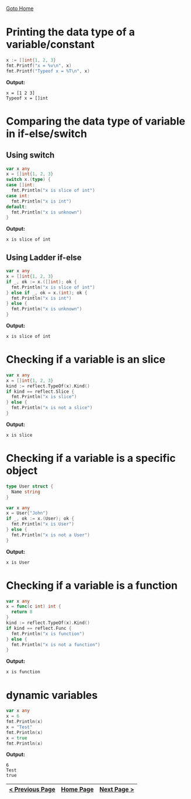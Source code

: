 [Goto Home](../README.md)

# Printing the data type of a variable/constant

```go
x := []int{1, 2, 3}
fmt.Printf("x = %v\n", x)
fmt.Printf("Typeof x = %T\n", x)
```

**Output:**

```
x = [1 2 3]
Typeof x = []int
```

# Comparing the data type of variable in if-else/switch

## Using switch

```go
var x any
x = []int{1, 2, 3}
switch x.(type) {
case []int:
  fmt.Println("x is slice of int")
case int:
  fmt.Println("x is int")
default:
  fmt.Println("x is unknown")
}
```

**Output:**

```
x is slice of int
```

## Using Ladder if-else

```go
var x any
x = []int{1, 2, 3}
if _, ok := x.([]int); ok {
  fmt.Println("x is slice of int")
} else if _, ok = x.(int); ok {
  fmt.Println("x is int")
} else {
  fmt.Println("x is unknown")
}
```

**Output:**

```
x is slice of int
```

# Checking if a variable is an slice

```go
var x any
x = []int{1, 2, 3}
kind := reflect.TypeOf(x).Kind()
if kind == reflect.Slice {
  fmt.Println("x is slice")
} else {
  fmt.Println("x is not a slice")
}
```

**Output:**

```
x is slice
```

# Checking if a variable is a specific object

```go
type User struct {
  Name string
}

var x any
x = User{"John"}
if _, ok := x.(User); ok {
  fmt.Println("x is User")
} else {
  fmt.Println("x is not a User")
}
```

**Output:**

```
x is User
```

# Checking if a variable is a function

```go
var x any
x = func(c int) int {
  return 8
}
kind := reflect.TypeOf(x).Kind()
if kind == reflect.Func {
  fmt.Println("x is function")
} else {
  fmt.Println("x is not a function")
}
```

**Output:**

```
x is function
```

# dynamic variables

```go
var x any
x = 6
fmt.Println(x)
x = "Test"
fmt.Println(x)
x = true
fmt.Println(x)
```

**Output:**

```
6
Test
true
```


| [< Previous Page](./strings.md) | [Home Page](../README.md) | [Next Page >](./numbers.md) |
|---|---|---|
